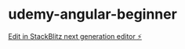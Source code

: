 # udemy-angular-beginner

[Edit in StackBlitz next generation editor ⚡️](https://stackblitz.com/~/github.com/nakamuuu-prog/udemy-angular-beginner)